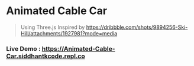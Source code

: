 # Animated Cable Car
> Using Three.js
Inspired by https://dribbble.com/shots/9894256-Ski-Hill/attachments/1927981?mode=media

### Live Demo : https://Animated-Cable-Car.siddhantkcode.repl.co